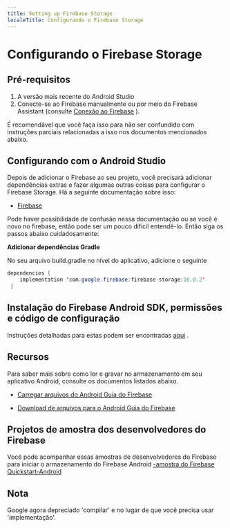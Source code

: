 ```yaml
---
title: Setting up Firebase Storage
localeTitle: Configurando o Firebase Storage
---
```

# Configurando o Firebase Storage

## Pré-requisitos

1.  A versão mais recente do Android Studio
2.  Conecte-se ao Firebase manualmente ou por meio do Firebase Assistant (consulte [Conexão ao Firebase](guide/src/pages/android-development/firebase/connecting-to-firebase) ).

É recomendável que você faça isso para não ser confundido com instruções parciais relacionadas a isso nos documentos mencionados abaixo.

## Configurando com o Android Studio

Depois de adicionar o Firebase ao seu projeto, você precisará adicionar dependências extras e fazer algumas outras coisas para configurar o Firebase Storage. Há a seguinte documentação sobre isso:

*   [Firebase](https://firebase.google.com/docs/storage/android/start)

Pode haver possibilidade de confusão nessa documentação ou se você é novo no firebase, então pode ser um pouco difícil entendê-lo. Então siga os passos abaixo cuidadosamente:

**Adicionar dependências Gradle**

No seu arquivo build.gradle no nível do aplicativo, adicione o seguinte

```java
dependencies { 
    implementation 'com.google.firebase:firebase-storage:16.0.2' 
 } 
```

## Instalação do Firebase Android SDK, permissões e código de configuração

Instruções detalhadas para estas podem ser encontradas [aqui](https://firebase.google.com/docs/android/setup) .

## Recursos

Para saber mais sobre como ler e gravar no armazenamento em seu aplicativo Android, consulte os documentos listados abaixo.

*   [Carregar arquivos do Android Guia do Firebase](https://firebase.google.com/docs/storage/android/upload-files)
    
*   [Download de arquivos para o Android Guia do Firebase](https://firebase.google.com/docs/storage/android/download-files)
    

## Projetos de amostra dos desenvolvedores do Firebase

Você pode acompanhar essas amostras de desenvolvedores do Firebase para iniciar o armazenamento do Firebase Android [\-amostra do Firebase Quickstart-Android](https://github.com/firebase/quickstart-android/tree/master/storage) 

## Nota

Google agora depreciado 'compilar' e no lugar de que você precisa usar 'implementação'.
